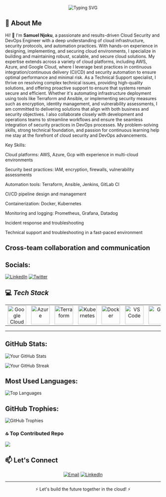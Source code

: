 <!-- Header Section -->
<p align="center">
  <img src="https://readme-typing-svg.demolab.com?font=Fira+Code&size=30&duration=4000&pause=500&center=true&vCenter=true&multiline=true&width=600&height=80&lines=Hello!+I'm+Samuel Njoku;Cloud Security+%26+DevOps+Engineer" alt="Typing SVG" />
</p>

<!-- About Me Section -->
## 🚀 **About Me**
Hi! 👋 I'm **Samuel Njoku**, a passionate and results-driven Cloud Security and DevOps Engineer with a deep understanding of cloud infrastructure, security protocols, and automation practices. With hands-on experience in designing, implementing, and securing cloud environments, I specialize in building and maintaining robust, scalable, and secure cloud solutions. My expertise extends across a variety of cloud platforms, including AWS, Azure, and Google Cloud, where I leverage best practices in continuous integration/continuous delivery (CI/CD) and security automation to ensure optimal performance and minimal risk.
As a Technical Support specialist, I thrive on resolving complex technical issues, providing high-quality solutions, and offering proactive support to ensure that systems remain secure and efficient. Whether it's automating infrastructure deployment using tools like Terraform and Ansible, or implementing security measures such as encryption, identity management, and vulnerability assessments, I am committed to delivering solutions that align with both business and security objectives.
I also collaborate closely with development and operations teams to streamline workflows and ensure the seamless integration of security practices in DevOps processes. My problem-solving skills, strong technical foundation, and passion for continuous learning help me stay at the forefront of cloud security and DevOps advancements.

Key Skills:

Cloud platforms: AWS, Azure, Gcp with experience in multi-cloud environments 

Security best practices: IAM, encryption, firewalls, vulnerability assessments

Automation tools: Terraform, Ansible, Jenkins, GitLab CI

CI/CD pipeline design and management

Containerization: Docker, Kubernetes

Monitoring and logging: Prometheus, Grafana, Datadog

Incident response and troubleshooting

Technical support and troubleshooting in a fast-paced environment

Cross-team collaboration and communication
---



##  Socials:

[![LinkedIn](https://img.shields.io/badge/LinkedIn-%230077B5.svg?style=flat&logo=linkedin&logoColor=white)](https://www.linkedin.com/in/samuel-njoku-2118a11b4?utm_source=share&utm_campaign=share_via&utm_content=profile&utm_medium=android_app)
[![Twitter](https://img.shields.io/badge/Twitter-%231DA1F2.svg?style=flat&logo=twitter&logoColor=white)](https://x.com/VirshC56279?t=Ci6SCgzqBRXYbMX-PtlLHQ&s=09)


## 💻 *Tech Stack*
<table align="center">
 <tr>
   <td align="center"><img src="https://cdn.jsdelivr.net/gh/devicons/devicon/icons/googlecloud/googlecloud-original.svg" width="60" alt="Google Cloud"/></td>
   <td align="center"><img src="https://cdn.jsdelivr.net/gh/devicons/devicon/icons/azure/azure-original.svg" width="60" alt="Azure"/></td>
   <td align="center"><img src="https://cdn.jsdelivr.net/gh/devicons/devicon/icons/terraform/terraform-original.svg" width="60" alt="Terraform"/></td>
   <td align="center"><img src="https://cdn.jsdelivr.net/gh/devicons/devicon/icons/kubernetes/kubernetes-plain.svg" width="60" alt="Kubernetes"/></td>
   <td align="center"><img src="https://cdn.jsdelivr.net/gh/devicons/devicon/icons/docker/docker-original.svg" width="60" alt="Docker"/></td>
   <td align="center"><img src="https://cdn.jsdelivr.net/gh/devicons/devicon/icons/vscode/vscode-original.svg" width="60" alt="VS Code"/></td>
   <td align="center"><img src="https://cdn.jsdelivr.net/gh/devicons/devicon/icons/git/git-original.svg" width="60" alt="Git"/></td>
   <td align="center"><img src="https://cdn.jsdelivr.net/gh/devicons/devicon/icons/linux/linux-original.svg" width="60" alt="Linux"/></td>
   <td align="center"><img src="https://img.shields.io/badge/Datadog-632CA6?style=flat&logo=datadog&logoColor=white" alt="Datadog" /></td>
   <td align="center"><img src="https://img.shields.io/badge/Cockpit-005CA9?style=flat&logoColor=white" alt="Cockpit"/></td>
 </tr>
</table>
 
---


##  GitHub Stats:

![Your GitHub Stats](https://github-readme-stats.vercel.app/api?username=sammys-git&show_icons=true&theme=dark&count_private=true)

![Your GitHub Streak](https://github-readme-streak-stats.herokuapp.com/?username=sammys-git&theme=dark&hide_border=false)
##  Most Used Languages:

![Top Languages](https://github-readme-stats.vercel.app/api/top-langs/?username=Sammy-Git&layout=compact&theme=dark)


##  GitHub Trophies:

![GitHub Trophies](https://github-profile-trophy.vercel.app/?username=Sammy-Git&theme=darkhub&margin-w=15&margin-h=15)

### 🔝 Top Contributed Repo
![](https://github-contributor-stats.vercel.app/api?username=Sammys-Git&limit=5&theme=dark&combine_all_yearly_contributions=true)


<!-- Contact Section -->
## 📫 **Let's Connect**
<p align="center">
  <a href="mailto:njokusamuel33@gmail.com"><img src="https://img.shields.io/badge/Email-D14836?logo=gmail&logoColor=white&style=for-the-badge" alt="Email"/></a>
  <a href="https://www.linkedin.com/in/samuel-njoku-2118a11b4?utm_source=share&utm_campaign=share_via&utm_content=profile&utm_medium=android_app"><img src="https://img.shields.io/badge/LinkedIn-0077B5?logo=linkedin&logoColor=white&style=for-the-badge" alt="LinkedIn"/></a>
</p>

---

<p align="center">⚡ Let's build the future together in the cloud! ⚡</p>





<!---
Sammys-Git/Sammys-Git is a ✨ special ✨ repository because its `README.md` (this file) appears on your GitHub profile.
You can click the Preview link to take a look at your changes.
--->

 



















